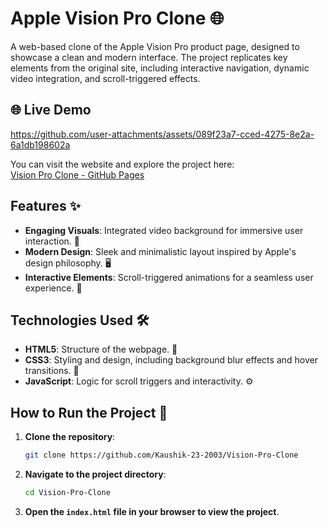 # **Apple Vision Pro Clone** 🌐

A web-based clone of the Apple Vision Pro product page, designed to showcase a clean and modern interface. The project replicates key elements from the original site, including interactive navigation, dynamic video integration, and scroll-triggered effects.

## 🌐 Live Demo  

https://github.com/user-attachments/assets/089f23a7-cced-4275-8e2a-6a1db198602a

You can visit the website and explore the project here:  
[Vision Pro Clone - GitHub Pages](https://kaushik-23-2003.github.io/Vision-Pro-Clone/)

## **Features** ✨

- **Engaging Visuals**: Integrated video background for immersive user interaction. 🎥  
- **Modern Design**: Sleek and minimalistic layout inspired by Apple's design philosophy. 🖥️  
- **Interactive Elements**: Scroll-triggered animations for a seamless user experience. 🔄  

## **Technologies Used** 🛠️

- **HTML5**: Structure of the webpage. 📝  
- **CSS3**: Styling and design, including background blur effects and hover transitions. 🎨  
- **JavaScript**: Logic for scroll triggers and interactivity. ⚙️  

## **How to Run the Project** 🚀

1. **Clone the repository**:
   
   ```bash
   git clone https://github.com/Kaushik-23-2003/Vision-Pro-Clone

3. **Navigate to the project directory**:
   
      ```bash
      cd Vision-Pro-Clone
      
5. **Open the ` index.html ` file in your browser to view the project**.
